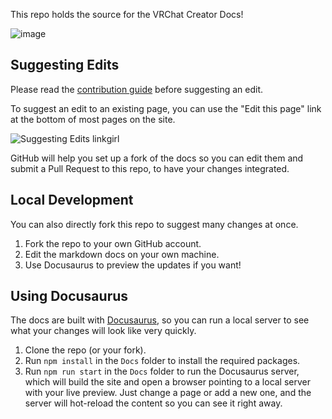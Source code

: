 This repo holds the source for the VRChat Creator Docs!

![image](https://github.com/vrchat-community/creator-docs/assets/737888/0d5f6c1f-3c47-4a5d-8f2f-6207a7b33deb)

## Suggesting Edits

Please read the [contribution guide](https://creators.vrchat.com/contribute/) before suggesting an edit.

To suggest an edit to an existing page, you can use the "Edit this page" link at the bottom of most pages on the site. 

![Suggesting Edits link](https://github.com/vrchat-community/creator-docs/assets/737888/0dfb0fdd-0bec-4bea-9ceb-9bb752655e6d)girl

GitHub will help you set up a fork of the docs so you can edit them and submit a Pull Request to this repo, to have your changes integrated.

## Local Development
You can also directly fork this repo to suggest many changes at once.
1. Fork the repo to your own GitHub account.
2. Edit the markdown docs on your own machine.
3. Use Docusaurus to preview the updates if you want!

## Using Docusaurus
The docs are built with [Docusaurus](https://docusaurus.io/docs/), so you can run a local server to see what your changes will look like very quickly.
1. Clone the repo (or your fork).
2. Run `npm install` in the `Docs` folder to install the required packages.
3. Run `npm run start` in the `Docs` folder to run the Docusaurus server, which will build the site and open a browser pointing to a local server with your live preview. Just change a page or add a new one, and the server will hot-reload the content so you can see it right away.
